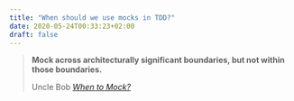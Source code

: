```yaml
---
title: "When should we use mocks in TDD?"
date: 2020-05-24T00:33:23+02:00
draft: false
---
```


> **Mock across architecturally significant boundaries, but not within those boundaries.**
>
> Uncle Bob _[When to Mock?](https://blog.cleancoder.com/uncle-bob/2014/05/10/WhenToMock.html)_
